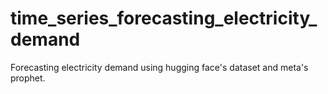 # time_series_forecasting_electricity_demand
Forecasting electricity demand using hugging face's dataset and meta's prophet.

